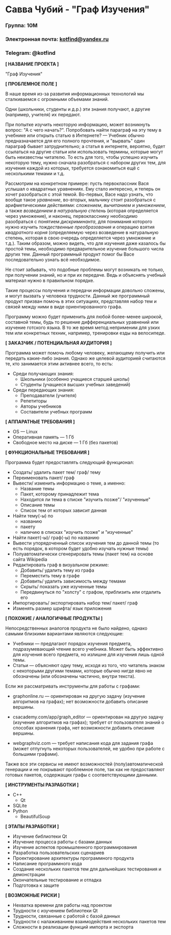 # Савва Чубий - "Граф Изучения"

### Группа: 10М
### Электронная почта: kotfind@yandex.ru
### Telegram: @kotfind

**[ НАЗВАНИЕ ПРОЕКТА ]**

"Граф Изучения"

**[ ПРОБЛЕМНОЕ ПОЛЕ ]**

В наше время из-за развития информационных технологий мы сталкиваемся с
огромными объемами знаний.

Одни (школьники, студенты и д.р.) эти знания получают, а другие
(например, учителя) их передают.

При попытке изучить некоторую информацию, может возникнуть вопрос: "А с чего
начать?". Попробовать найти параграф на эту тему в учебнике или открыть статью
в Интернете? &mdash; Учебник обычно предназначается для его полного прочтения, и
"вырвать" один параграф бывает затруднительно; а статья в интернете, вероятно,
будет ссылаться на другие статьи или использовать термины, которые могут быть
неизвестны читателю. То есть для того, чтобы успешно изучить некоторую тему,
нужно сначала разобраться с набором других тем, для изучения каждой из которых,
требуется ознакомиться ещё с несколькими темами и т.д.

Рассмотрим на конкретном примере: пусть первоклассник Вася услышал о квадратных
уравнениях. Ему стало интересно, и теперь он хочет разобраться с этой темой.
Во-первых, Васе надо узнать, что вообще такое *уравнение*, во-вторых, мальчику
стоит разобраться с арифметическими действиями: *сложением*, *вычитанием* и *умножением*,
а также *возведением в натуральную степень* (которая определяется через умножение),
и наконец, первокласснику необходимо разобраться с понятием *дискриминанта*,
для понимания которого нужно изучить *тождественные преобразования* и операцию взятия
*квадратного корня* (определяемую через возведение в натуральную степень, которая
в свою очередь определяется через умножение и т.д.). Таким образом, можно видеть, что
для изучения даже казалось бы простой темы, необходимо предварительное изучение большого
числа других тем. Данный программный продукт помог бы Васе последовательно узнать
всё необходимое.

Не стоит забывать, что подобные проблемы могут возникать не только, при
получении знаний, но и при их передаче. Ведь и объяснять учебный материал нужно
в правильном порядке.

Такие процессы получения и передачи информации довольно сложены, и могут
вызвать у человека трудности. Данный же программный продукт призван помочь в
этих ситуациях, представляя набор тем и связей между ними в виде
ориентированного графа.

Программу можно будет применить для любой более-менее широкой, составной темы,
будь то решение дифференциальных уравнений или изучение готского языка.
В то же время метод неприменим для узких тем или конкретных техник, например,
тренировки езды на велосипеде.

**[ ЗАКАЗЧИК / ПОТЕНЦИАЛЬНАЯ АУДИТОРИЯ ]**

Программа может помочь любому человеку, желающему получить или передать какие-либо знания.
Однако же целевой аудиторией считаются те, кто занимается этим активнее всего, то есть:

* Среди получающих знания:
    * Школьники (особенно учащиеся старшей школы)
    * Студенты (учащиеся высших учебных заведений)
* Среди передающих знания:
    * Преподаватели (учителя)
    * Репетиторы
    * Авторы учебников
    * Составители учебных программ

**[ АППАРАТНЫЕ ТРЕБОВАНИЯ ]** 

* OS &mdash; Linux
* Оперативная память &mdash; 1 Гб
* Свободное место на диске &mdash; 1 Гб (без пакетов)

**[ ФУНКЦИОНАЛЬНЫЕ ТРЕБОВАНИЯ ]**

Программа будет предоставлять следующий функционал:

* Создать/ удалить пакет тем/ граф/ тему
* Переименовать пакет/ граф
* Вывести/ изменить информацию о теме, а именно:
    * Название темы
    * Пакет, которому принадлежит тема
    * Находится ли тема в списке "изучить позже"/ "изученные"
    * Описание темы
    * Список тем от которых зависит данная
* Найти тему(-ы) по
    * названию
    * пакету
    * наличию в списках "изучить позже" и "изученные"
* Найти пакет(-ы)/ граф(-ы) по названию
* Вывести упорядоченный список изучения тем до данной темы (то есть порядок,
  в котором будет удобно изучать нужные темы)
* Полуавтоматически сгенерировать темы (пакет тем) на основе сайта Wikipedia
* Редактировать граф в визуальном режиме:
    * Добавить/ удалить тему из графа
    * Переместить тему в графе
    * Добавить/ удалить зависимость между темами
    * Скрыть/ показать уже изученные темы
    * Передвинуться по "холсту" с графом, приблизить или отдалить его
* Импортировать/ экспортировать набор тем/ пакет/ граф
* Изменять размер шрифта/ язык приложения

**[ ПОХОЖИЕ / АНАЛОГИЧНЫЕ ПРОДУКТЫ ]**

Непосредственных аналогов продукта не было найдено,
однако самыми близкими вариантами являются следующие:

* Учебники &mdash; предлагают порядок изучения предмета, подразумевающий чтение
  всего учебника.  Может быть эффективно для изучения всего предмета, но излишне
  для изучения лишь одной темы.
* Статьи &mdash; объясняют одну тему, исходя из того, что читатель знаком с
  некоторыми другими темами, которые обычно нигде явно не обозначены (или обозначены
  частично, внутри текста).

Если же рассматривать инструменты для работы с графами:

* graphonline.ru &mdash; ориентирован на другую задачу (изучение алгоритмов на графах);
    нет возможности добавить описание вершины.

* csacademy.com/app/graph_editor &mdash; ориентирован на другую задачу (изучение
    алгоритмов на графах); требует от пользователя знаний о способах хранения графа,
    нет возможности добавить описание вершины.

* webgraphviz.com &mdash; требует написания кода для задания графа (может отпугнуть
    некоторых пользователей, не удобно при работе с большими графами).

Также все эти сервисы не имеют возможностей (полу)автоматической генерации и не
покрывают проблемное поле, так как не предоставляют готовых пакетов, содержащих
графы с соответствующими данными.

**[ ИНСТРУМЕНТЫ РАЗРАБОТКИ ]**

* C++
    * Qt
* SQLite
* Python
    * BeautifulSoup

**[ ЭТАПЫ РАЗРАБОТКИ ]**

* Изучение библиотеки Qt
* Изучение процесса работы с базами данных
* Изучение аспектов промышленного программирования
* Разработка пользовательских сценариев
* Проектирование архитектуры программного продукта
* Написание программного кода
* Создание нескольких пакетов тем для дальнейших тестирования и демонстрации
* Окончательные тестирование и отладка
* Подготовка к защите

**[ ВОЗМОЖНЫЕ РИСКИ ]**

* Нехватка времени для работы над проектом
* Трудности с изучением библиотеки Qt
* Трудности, связанные с работой с базой данных
* Трудности с налаживанием взаимодействия нескольких пакетов тем
* Сложности в реализации функций импорта и экспорта
